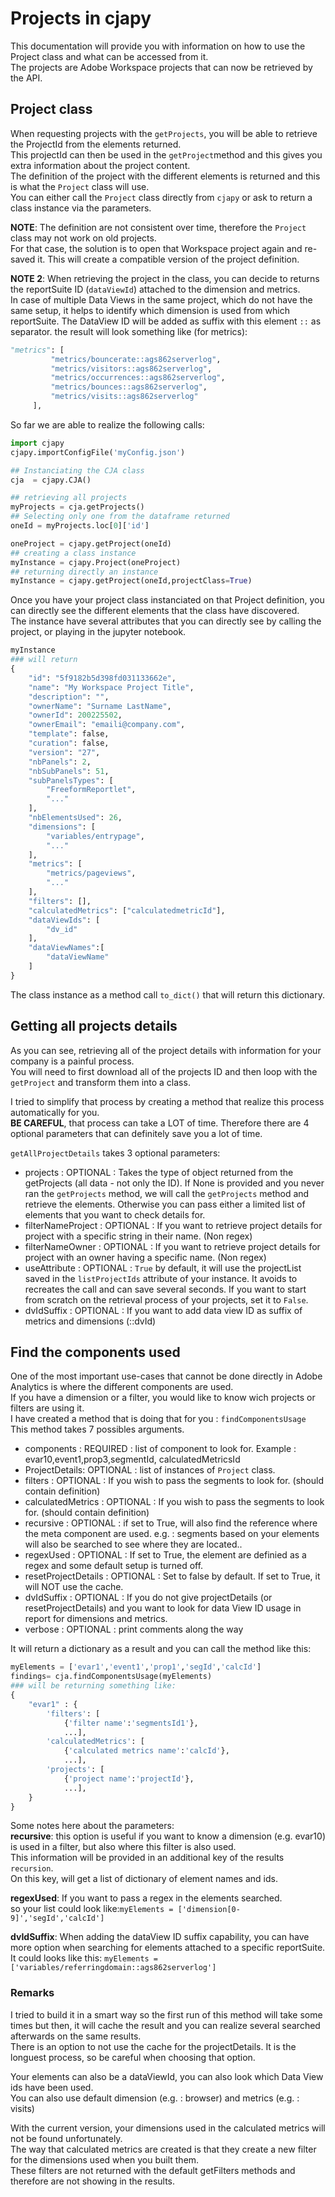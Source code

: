 # Projects in cjapy

This documentation will provide you with information on how to use the Project class and what can be accessed from it.\
The projects are Adobe Workspace projects that can now be retrieved by the API.

## Project class

When requesting projects with the `getProjects`, you will be able to retrieve the ProjectId from the elements returned.\
This projectId can then be used in the `getProject`method and this gives you extra information about the project content.\
The definition of the project with the different elements is returned and this is what the `Project` class will use.\
You can either call the `Project` class directly from `cjapy` or ask to return a class instance via the parameters.

**NOTE**: The definition are not consistent over time, therefore the `Project` class may not work on old projects.\
For that case, the solution is to open that Workspace project again and re-saved it. This will create a compatible version of the project definition.

**NOTE 2**: When retrieving the project in the class, you can decide to returns the reportSuite ID (`dataViewId`) attached to the dimension and metrics.\
In case of multiple Data Views in the same project, which do not have the same setup, it helps to identify which dimension is used from which reportSuite.
The DataView ID will be added as suffix with this element `::` as separator.
the result will look something like (for metrics):

```python
"metrics": [
         "metrics/bouncerate::ags862serverlog",
         "metrics/visitors::ags862serverlog",
         "metrics/occurrences::ags862serverlog",
         "metrics/bounces::ags862serverlog",
         "metrics/visits::ags862serverlog"
     ],
```

So far we are able to realize the following calls:

```python
import cjapy
cjapy.importConfigFile('myConfig.json')

## Instanciating the CJA class
cja  = cjapy.CJA()

## retrieving all projects
myProjects = cja.getProjects()
## Selecting only one from the dataframe returned
oneId = myProjects.loc[0]['id']

oneProject = cjapy.getProject(oneId)
## creating a class instance
myInstance = cjapy.Project(oneProject)
## returning directly an instance
myInstance = cjapy.getProject(oneId,projectClass=True)
```

Once you have your project class instanciated on that Project definition, you can directly see the different elements that the class have discovered.\
The instance have several attributes that you can directly see by calling the project, or playing in the jupyter notebook.

```python
myInstance
### will return
{
    "id": "5f9182b5d398fd031133662e",
    "name": "My Workspace Project Title",
    "description": "",
    "ownerName": "Surname LastName",
    "ownerId": 200225502,
    "ownerEmail": "emaili@company.com",
    "template": false,
    "curation": false,
    "version": "27",
    "nbPanels": 2,
    "nbSubPanels": 51,
    "subPanelsTypes": [
        "FreeformReportlet",
        "..."
    ],
    "nbElementsUsed": 26,
    "dimensions": [
        "variables/entrypage",
        "..."
    ],
    "metrics": [
        "metrics/pageviews",
        "..."
    ],
    "filters": [],
    "calculatedMetrics": ["calculatedmetricId"],
    "dataViewIds": [
        "dv_id"
    ],
    "dataViewNames":[
        "dataViewName"
    ]
}
```

The class instance as a method call `to_dict()` that will return this dictionary.

## Getting all projects details

As you can see, retrieving all of the project details with information for your company is a painful process.\
You will need to first download all of the projects ID and then loop with the `getProject` and transform them into a class.

I tried to simplify that process by creating a method that realize this process automatically for you.\
**BE CAREFUL**, that process can take a LOT of time.
Therefore there are 4 optional parameters that can definitely save you a lot of time.

`getAllProjectDetails` takes 3 optional parameters:

* projects : OPTIONAL : Takes the type of object returned from the getProjects (all data - not only the ID).
    If None is provided and you never ran the `getProjects` method, we will call the `getProjects` method and retrieve the elements.
    Otherwise you can pass either a limited list of elements that you want to check details for.
* filterNameProject : OPTIONAL : If you want to retrieve project details for project with a specific string in their name. (Non regex)
* filterNameOwner : OPTIONAL : If you want to retrieve project details for project with an owner having a specific name. (Non regex)
* useAttribute : OPTIONAL : `True` by default, it will use the projectList saved in the `listProjectIds` attribute of your instance.
    It avoids to recreates the call and can save several seconds.
    If you want to start from scratch on the retrieval process of your projects, set it to `False`.
* dvIdSuffix : OPTIONAL : If you want to add data view ID as suffix of metrics and dimensions (::dvId)

## Find the components used

One of the most important use-cases that cannot be done directly in Adobe Analytics is where the different components are used.\
If you have a dimension or a filter, you would like to know wich projects or filters are using it.\
I have created a method that is doing that for you : `findComponentsUsage`
This method takes 7 possibles arguments.

* components : REQUIRED : list of component to look for.
    Example : evar10,event1,prop3,segmentId, calculatedMetricsId
* ProjectDetails: OPTIONAL : list of instances of `Project` class.
* filters : OPTIONAL : If you wish to pass the segments to look for. (should contain definition)
* calculatedMetrics : OPTIONAL : If you wish to pass the segments to look for. (should contain definition)
* recursive : OPTIONAL : if set to True, will also find the reference where the meta component are used.
    e.g. : segments based on your elements will also be searched to see where they are located..
* regexUsed : OPTIONAL : If set to True, the element are definied as a regex and some default setup is turned off.
* resetProjectDetails : OPTIONAL : Set to false by default. If set to True, it will NOT use the cache.
* dvIdSuffix : OPTIONAL : If you do not give projectDetails (or resetProjectDetails) and you want to look for data View ID usage in report for dimensions and metrics.
* verbose : OPTIONAL : print comments along the way

It will return a dictionary as a result and you can call the method like this:

```python
myElements = ['evar1','event1','prop1','segId','calcId']
findings= cja.findComponentsUsage(myElements)
### will be returning something like:
{
    "evar1" : {
        'filters': [
            {'filter name':'segmentsId1'},
            ...],
        'calculatedMetrics': [
            {'calculated metrics name':'calcId'},
            ...],
        'projects': [
            {'project name':'projectId'},
            ...],
    }
}
```

Some notes here about the parameters:\
**recursive**: this option is useful if you want to know a dimension (e.g. evar10) is used in a filter, but also where this filter is also used.\
This information will be provided in an additional key of the results `recursion`.\
On this key, will get a list of dictionary of element names and ids.

**regexUsed**: If you want to pass a regex in the elements searched.\
so your list could look like:`myElements = ['dimension[0-9]','segId','calcId']`

**dvIdSuffix**: When adding the dataView ID suffix capability, you can have more option when searching for elements attached to a specific reportSuite.\
It could looks like this: `myElements = ['variables/referringdomain::ags862serverlog']`

### Remarks

I tried to build it in a smart way so the first run of this method will take some times but then, it will cache the result and you can realize several searched afterwards on the same results.\
There is an option to not use the cache for the projectDetails. It is the longuest process, so be careful when choosing that option.

Your elements can also be a dataViewId, you can also look which Data View ids have been used.\
You can also use default dimension (e.g. : browser) and metrics (e.g. : visits)

With the current version, your dimensions used in the calculated metrics will not be found unfortunately.\
The way that calculated metrics are created is that they create a new filter for the dimensions used when you built them.\
These filters are not returned with the default getFilters methods and therefore are not showing in the results.
